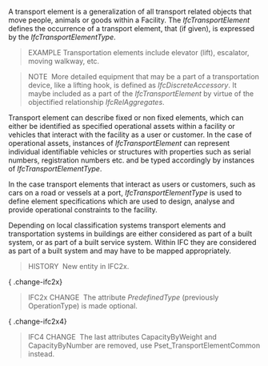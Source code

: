 A transport element is a generalization of all transport related objects that move people, animals or goods within a Facility. The _IfcTransportElement_ defines the occurrence of a transport element, that (if given), is expressed by the _IfcTransportElementType_.

> EXAMPLE Transportation elements include elevator (lift), escalator, moving walkway, etc.  

> NOTE&nbsp; More detailed equipment that may be a part of a transportation device, like a lifting hook, is defined as _IfcDiscreteAccessory_. It maybe included as a part of the _IfcTransportElement_ by virtue of the objectified relationship _IfcRelAggregates_.  

Transport element can describe fixed or non fixed elements, which can either be identified as specified operational assets within a facility or vehicles that interact with the facility as a user or customer. 
In the case of operational assets, instances of _IfcTransportElement_ can represent individual identifiable vehicles or structures with properties such as serial numbers, registration numbers etc. and be typed accordingly by instances of _IfcTransportElementType_.  

In the case transport elements that interact as users or customers, such as cars on a road or vessels at a port, _IfcTransportElementType_ is used to define element specifications which are used to design, analyse and provide operational constraints to the facility. 

Depending on local classification systems transport elements and transportation systems in buildings are either considered as part of a built system, or as part of a built service system. Within IFC they are considered as part of a built system and may have to be mapped appropriately.

> HISTORY&nbsp; New entity in IFC2x.

{ .change-ifc2x}
> IFC2x CHANGE&nbsp; The attribute _PredefinedType_ (previously OperationType) is made optional.

{ .change-ifc2x4}
> IFC4 CHANGE&nbsp; The last attributes CapacityByWeight and CapacityByNumber are removed, use Pset_TransportElementCommon instead.

